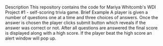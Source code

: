 Description
This repository contains the code for Mariya Whitcomb's WDI Project #1 - self-scoring trivia game.
Brief Example
A player is given a number of questions one at a time and three choices of answers. Once the answer is chosen the player clicks submit button which reveals if the answer was correct or not. After all questions are answered the final score is displayed along with a high score. If the player beat the high score an alert window will pop up.

